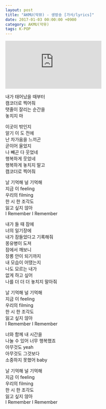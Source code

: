 ```yaml
---
layout: post
title: "AKMU(악뮤) - 생방송 [가사/lyrics]"
date: 2017-01-03 00:00:00 +0900
category: AKMU(악뮤)
tags: K-POP
---
```


<div class="youtube-iframe-container iframe-16-to-9">
    <iframe src="https://www.youtube.com/embed/q9IjQXKNY8s" title="AKMU(악뮤) - 생방송" frameborder="0" allow="accelerometer; autoplay; clipboard-write; encrypted-media; gyroscope; picture-in-picture; web-share" allowfullscreen></iframe>
</div>

내가 태어났을 때부터  
캠코더로 찍어줘  
탯줄이 잘리는 순간을  
놓치지 마

이곳이 밖인지  
알기 이 도 전에  
난 차가움을 느끼곤  
곧이어 울었지  
나 빼곤 다 웃었네  
행복하게 웃었네  
행복하게 놓치지 말고  
캠코더로 찍어줘

날 기억해 널 기억해  
지금 이 feeling  
우리의 filming  
한 시 한 조각도  
잃고 싶지 않아  
I Remember I Remember

내가 들 때 잠에  
너의 일기장에  
내가 잠들었다고 기록해줘  
몽유병이 도져  
잠에서 깨보니   
장롱 안이 되기까지  
내 모습이 어땠는지  
나도 모르는 내가   
없게 하고 싶어  
나를 더 더 더 놓치지 말아줘

날 기억해 널 기억해  
지금 이 feeling  
우리의 filming  
한 시 한 조각도  
잃고 싶지 않아  
I Remember I Remember

너와 함께 내 시간을  
나눌 수 있어 너무 행복했죠  
아무것도 yeah  
아무것도 그것보다  
소중하지 못했어 baby

날 기억해 널 기억해  
지금 이 feeling  
우리의 filming  
한 시 한 조각도  
잃고 싶지 않아  
I Remember I Remember